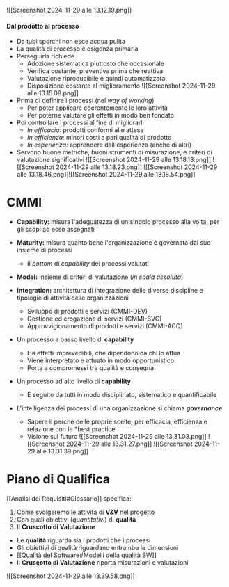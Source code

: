 ![[Screenshot 2024-11-29 alle 13.12.19.png]]
#### Dal prodotto al processo
- Da tubi sporchi non esce acqua pulita
- La qualità di processo è esigenza primaria
- Perseguirla richiede
	- Adozione sistematica piuttosto che occasionale
	- Verifica costante, preventiva prima che reattiva
	- Valutazione riproducibile e quindi automatizzata
	- Disposizione costante al miglioramento
![[Screenshot 2024-11-29 alle 13.15.08.png]]
- Prima di definire i processi (nel *way of working*)
	- Per poter applicare coerentemente le loro attività
	- Per poterne valutare gli effetti in modo ben fondato
- Poi controllare i processi al fine di migliorarli
	- *In efficacia:* prodotti conformi alle attese
	- *In efficienza:* minori costi a pari qualità di prodotto
	- *In esperienza:* apprendere dall'esperienza (anche di altri)
- Servono buone metriche, buoni strumenti di misurazione, e criteri di valutazione significativi
![[Screenshot 2024-11-29 alle 13.18.13.png]]
![[Screenshot 2024-11-29 alle 13.18.23.png]]
![[Screenshot 2024-11-29 alle 13.18.46.png]]![[Screenshot 2024-11-29 alle 13.18.54.png]]
# CMMI
- **Capability:** misura l'adeguatezza di un singolo processo alla volta, per gli scopi ad esso assegnati
- **Maturity:** misura quanto bene l'organizzazione è governata dal suo insieme di processi
	- Il *bottom* di *capability* dei processi valutati
- **Model:** insieme di criteri di valutazione (*in scala assoluta*)
- **Integration:** architettura di integrazione delle diverse discipline e tipologie di attività delle organizzazioni
	- Sviluppo di prodotti e servizi (CMMI-DEV)
	- Gestione ed erogazione di servizi (CMMI-SVC)
	- Approvvigionamento di prodotti e servizi (CMMI-ACQ)

- Un processo a basso livello di **capability**
	- Ha effetti imprevedibili, che dipendono da chi lo attua 
	- Viene interpretato e attuato in modo opportunistico 
	- Porta a compromessi tra qualità e consegna 
- Un processo ad alto livello di **capability**
	- È seguito da tutti in modo disciplinato, sistematico e quantificabile
- L'intelligenza dei processi di una organizzazione si chiama **_governance_**
	- Sapere il perchè delle proprie scelte, per efficacia, efficienza e relazione con le *best practice
	- Visione sul futuro
![[Screenshot 2024-11-29 alle 13.31.03.png]]
![[Screenshot 2024-11-29 alle 13.31.27.png]]
![[Screenshot 2024-11-29 alle 13.31.39.png]]
# Piano di Qualifica
[[Analisi dei Requisiti#Glossario]]
specifica:
1. Come svolgeremo le attività di **V&V** nel progetto
2. Con quali obiettivi (*quantitativi*) di __qualità__
3. Il **Cruscotto di Valutazione**

- Le __qualità__ riguarda sia i prodotti che i processi
- Gli obiettivi di qualità riguardano entrambe le dimensioni
- [[Qualità del Software#Modelli della qualità SW]]
- Il **Cruscotto di Valutazione** riporta misurazioni e valutazioni

![[Screenshot 2024-11-29 alle 13.39.58.png]]
